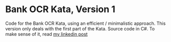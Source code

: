 
# Bank OCR Kata, Version 1

Code for the Bank OCR Kata, using an efficient / minimalistic approach. This version only deals with the first part of the Kata. Source code in C#. To make sense of it, read [my linkedin post](https://www.linkedin.com/pulse/compact-highly-efficient-solution-bank-ocr-kata-carlo-pescio-22zdf)

